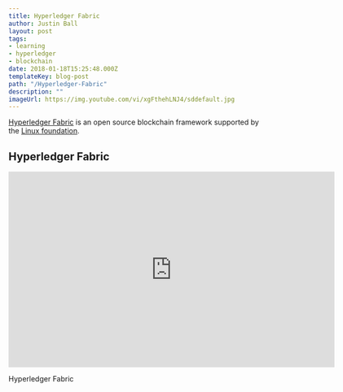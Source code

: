 ```yaml
---
title: Hyperledger Fabric
author: Justin Ball
layout: post
tags:
- learning
- hyperledger
- blockchain
date: 2018-01-18T15:25:48.000Z
templateKey: blog-post
path: "/Hyperledger-Fabric"
description: ""
imageUrl: https://img.youtube.com/vi/xgFthehLNJ4/sddefault.jpg
---
```


<p>
  <a href="https://hyperledger.org/projects/fabric">Hyperledger Fabric</a> is an open source blockchain framework
  supported by the <a href="https://www.linuxfoundation.org/projects/">Linux foundation</a>.
</p>
<div id="PL0MZ85B_96CH7wvtrRzV7SvtRY0sI0DEg" class="youtube-playlist">
  <h2 class="youtube-title">Hyperledger Fabric</h2>
  <iframe src="https://www.youtube.com/embed/list=PL0MZ85B_96CH7wvtrRzV7SvtRY0sI0DEg" frameborder="0" width="640" height="385" allowfullscreen>
    <p>Your browser does not support iframes.</p>
  </iframe>
  <p class="youtube-description">Hyperledger Fabric</p>
</div>